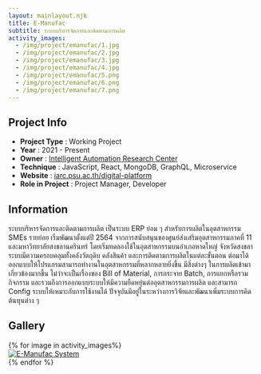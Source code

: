 ```yaml
---
layout: mainlayout.njk
title: E-Manufac
subtitle: ระบบบริหารจัดการและติดตามการผลิต
activity_images:
  - /img/project/emanufac/1.jpg
  - /img/project/emanufac/2.jpg
  - /img/project/emanufac/3.jpg
  - /img/project/emanufac/4.jpg
  - /img/project/emanufac/5.png
  - /img/project/emanufac/6.png
  - /img/project/emanufac/7.png
---
```


## Project Info

- **Project Type** : Working Project
- **Year** : 2021 - Present
- **Owner** : [Intelligent Automation Research Center](https://iarc.psu.ac.th)
- **Technique** : JavaScript, React, MongoDB, GraphQL, Microservice
- **Website** : [iarc.psu.ac.th/digital-platform](https://iarc.psu.ac.th/digital-platform)
- **Role in Project** : Project Manager, Developer

## Information

ระบบบริหารจัดการและติดตามการผลิต เป็นระบบ ERP ย่อม ๆ สำหรับการผลิตในอุตสาหกรรม SMEs รายย่อย เริ่มพัฒนาตั้งแต่ปี 2564 จากการสนับสนุนของศูนย์ส่งเสริมอุตสาหกรรมภาคที่ 11 และมหาวิทยาลัยสงขลานครินทร์ โดยเริ่มทดลองใช้ในอุตสาหกรรมบนอำเภอหาดใหญ่ จังหวัดสงขลา ระบบมีความครอบคลุมทั้งคลังวัตถุดิบ คลังสินค้า และการติดตามการผลิตในแต่ละขั้นตอน ต่อมาได้ออกแบบให้โปรแกรมสามารถทำงานในอุตสาหกรรมที่หลากหลายยิ่งขึ้น มีสิ่งต่างๆ ในการผลิตเข้ามาเกี่ยวข้องมากขึ้น ไม่ว่าจะเป็นเรื่องของ Bill of Material, การกระจาย Batch, การแยกหรือรวมกิจกรรม และรวมถึงการออกแบบระบบให้มีความยืดหยุ่นต่ออุตสาหกรรมการผลิต และสามารถ Config ระบบให้เหมาะกับการใช้งานได้ ปัจจุบันมีอยู่ในระหว่างการวิจัยและพัฒนาเพิ่มระบบการคิดต้นทุนต่าง ๆ

## Gallery

<div class="flex flex-wrap w-full my-6 justify-center md:justify-start">
{% for image in activity_images%}
<div class="w-3/4 lg:w-1/4 p-2">
<a href="{{image}}" target="_blank">
<img src="{{ image }}" alt="E-Manufac System" class="h-48 cursor-pointer hover:shadow-lg  rounded-sm" />
</a>
</div>
{% endfor %}
</div>
